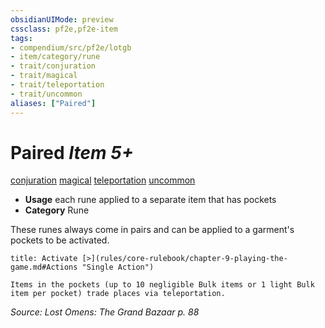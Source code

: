 ```yaml
---
obsidianUIMode: preview
cssclass: pf2e,pf2e-item
tags:
- compendium/src/pf2e/lotgb
- item/category/rune
- trait/conjuration
- trait/magical
- trait/teleportation
- trait/uncommon
aliases: ["Paired"]
---
```

# Paired *Item 5+*  
[conjuration](rules/traits/conjuration.md)  [magical](rules/traits/magical.md)  [teleportation](rules/traits/teleportation.md)  [uncommon](rules/traits/uncommon.md)  

- **Usage** each rune applied to a separate item that has pockets
- **Category** Rune

These runes always come in pairs and can be applied to a garment's pockets to be activated.

```ad-embed-ability
title: Activate [>](rules/core-rulebook/chapter-9-playing-the-game.md#Actions "Single Action")

Items in the pockets (up to 10 negligible Bulk items or 1 light Bulk item per pocket) trade places via teleportation.
```

*Source: Lost Omens: The Grand Bazaar p. 88*